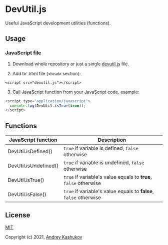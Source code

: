 # DevUtil.js

Useful JavaScript development utilities (functions).

## Usage

### JavaScript file

1. Download whole repository or just a single [devutil.js](dist/devutil.js) file.

2. Add to .html file (`<head>` section):

`<script src="devutil.js"></script>`

3. Call JavaScript function from your JavaScript code, example:
```javascript
<script type="application/javascript">
  console.log(DevUtil.isTrue(true));
</script>
```

## Functions

| JavaScript function   | Description                                                         |
| --------------------- | ------------------------------------------------------------------- |
| DevUtil.isDefined()   | `true` if variable is defined, `false` otherwise                  |
| DevUtil.isUndefined() | `true` if variable is undefined, `false` otherwise                |
| DevUtil.isTrue()      | `true` if variable's value equals to **true**, `false` otherwise  |
| DevUtil.isFalse()     | `true` if variable's value equals to **false**, `false` otherwise |

## License

[MIT](LICENSE)

Copyright (c) 2021, [Andrey Kashukov](https://github.com/kashukov)